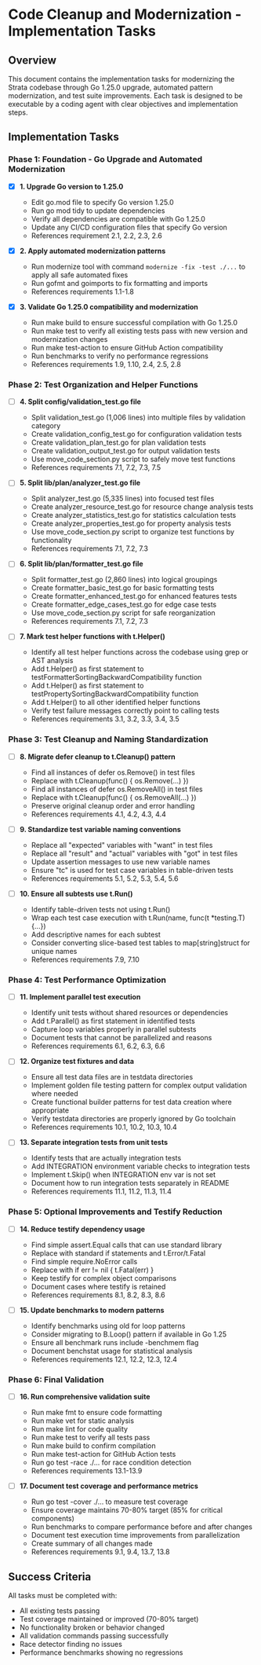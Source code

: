 # Code Cleanup and Modernization - Implementation Tasks

## Overview
This document contains the implementation tasks for modernizing the Strata codebase through Go 1.25.0 upgrade, automated pattern modernization, and test suite improvements. Each task is designed to be executable by a coding agent with clear objectives and implementation steps.

## Implementation Tasks

### Phase 1: Foundation - Go Upgrade and Automated Modernization

- [x] **1. Upgrade Go version to 1.25.0**
  - Edit go.mod file to specify Go version 1.25.0
  - Run go mod tidy to update dependencies 
  - Verify all dependencies are compatible with Go 1.25.0
  - Update any CI/CD configuration files that specify Go version
  - References requirement 2.1, 2.2, 2.3, 2.6

- [x] **2. Apply automated modernization patterns**
  - Run modernize tool with command `modernize -fix -test ./...` to apply all safe automated fixes
  - Run gofmt and goimports to fix formatting and imports
  - References requirements 1.1-1.8

- [x] **3. Validate Go 1.25.0 compatibility and modernization**
  - Run make build to ensure successful compilation with Go 1.25.0
  - Run make test to verify all existing tests pass with new version and modernization changes
  - Run make test-action to ensure GitHub Action compatibility
  - Run benchmarks to verify no performance regressions
  - References requirements 1.9, 1.10, 2.4, 2.5, 2.8

### Phase 2: Test Organization and Helper Functions

- [ ] **4. Split config/validation_test.go file**
  - Split validation_test.go (1,006 lines) into multiple files by validation category
  - Create validation_config_test.go for configuration validation tests
  - Create validation_plan_test.go for plan validation tests  
  - Create validation_output_test.go for output validation tests
  - Use move_code_section.py script to safely move test functions
  - References requirements 7.1, 7.2, 7.3, 7.5

- [ ] **5. Split lib/plan/analyzer_test.go file**
  - Split analyzer_test.go (5,335 lines) into focused test files
  - Create analyzer_resource_test.go for resource change analysis tests
  - Create analyzer_statistics_test.go for statistics calculation tests
  - Create analyzer_properties_test.go for property analysis tests
  - Use move_code_section.py script to organize test functions by functionality
  - References requirements 7.1, 7.2, 7.3

- [ ] **6. Split lib/plan/formatter_test.go file**
  - Split formatter_test.go (2,860 lines) into logical groupings
  - Create formatter_basic_test.go for basic formatting tests
  - Create formatter_enhanced_test.go for enhanced features tests
  - Create formatter_edge_cases_test.go for edge case tests
  - Use move_code_section.py script for safe reorganization
  - References requirements 7.1, 7.2, 7.3

- [ ] **7. Mark test helper functions with t.Helper()**
  - Identify all test helper functions across the codebase using grep or AST analysis
  - Add t.Helper() as first statement to testFormatterSortingBackwardCompatibility function
  - Add t.Helper() as first statement to testPropertySortingBackwardCompatibility function
  - Add t.Helper() to all other identified helper functions
  - Verify test failure messages correctly point to calling tests
  - References requirements 3.1, 3.2, 3.3, 3.4, 3.5

### Phase 3: Test Cleanup and Naming Standardization

- [ ] **8. Migrate defer cleanup to t.Cleanup() pattern**
  - Find all instances of defer os.Remove() in test files
  - Replace with t.Cleanup(func() { os.Remove(...) })
  - Find all instances of defer os.RemoveAll() in test files
  - Replace with t.Cleanup(func() { os.RemoveAll(...) })
  - Preserve original cleanup order and error handling
  - References requirements 4.1, 4.2, 4.3, 4.4

- [ ] **9. Standardize test variable naming conventions**
  - Replace all "expected" variables with "want" in test files
  - Replace all "result" and "actual" variables with "got" in test files
  - Update assertion messages to use new variable names
  - Ensure "tc" is used for test case variables in table-driven tests
  - References requirements 5.1, 5.2, 5.3, 5.4, 5.6

- [ ] **10. Ensure all subtests use t.Run()**
  - Identify table-driven tests not using t.Run()
  - Wrap each test case execution with t.Run(name, func(t *testing.T) {...})
  - Add descriptive names for each subtest
  - Consider converting slice-based test tables to map[string]struct for unique names
  - References requirements 7.9, 7.10

### Phase 4: Test Performance Optimization

- [ ] **11. Implement parallel test execution**
  - Identify unit tests without shared resources or dependencies
  - Add t.Parallel() as first statement in identified tests
  - Capture loop variables properly in parallel subtests
  - Document tests that cannot be parallelized and reasons
  - References requirements 6.1, 6.2, 6.3, 6.6

- [ ] **12. Organize test fixtures and data**
  - Ensure all test data files are in testdata directories
  - Implement golden file testing pattern for complex output validation where needed
  - Create functional builder patterns for test data creation where appropriate
  - Verify testdata directories are properly ignored by Go toolchain
  - References requirements 10.1, 10.2, 10.3, 10.4

- [ ] **13. Separate integration tests from unit tests**
  - Identify tests that are actually integration tests
  - Add INTEGRATION environment variable checks to integration tests
  - Implement t.Skip() when INTEGRATION env var is not set
  - Document how to run integration tests separately in README
  - References requirements 11.1, 11.2, 11.3, 11.4

### Phase 5: Optional Improvements and Testify Reduction

- [ ] **14. Reduce testify dependency usage**
  - Find simple assert.Equal calls that can use standard library
  - Replace with standard if statements and t.Error/t.Fatal
  - Find simple require.NoError calls
  - Replace with if err != nil { t.Fatal(err) }
  - Keep testify for complex object comparisons
  - Document cases where testify is retained
  - References requirements 8.1, 8.2, 8.3, 8.6

- [ ] **15. Update benchmarks to modern patterns**
  - Identify benchmarks using old for loop patterns
  - Consider migrating to B.Loop() pattern if available in Go 1.25
  - Ensure all benchmark runs include -benchmem flag
  - Document benchstat usage for statistical analysis
  - References requirements 12.1, 12.2, 12.3, 12.4

### Phase 6: Final Validation

- [ ] **16. Run comprehensive validation suite**
  - Run make fmt to ensure code formatting
  - Run make vet for static analysis
  - Run make lint for code quality
  - Run make test to verify all tests pass
  - Run make build to confirm compilation
  - Run make test-action for GitHub Action tests
  - Run go test -race ./... for race condition detection
  - References requirements 13.1-13.9

- [ ] **17. Document test coverage and performance metrics**
  - Run go test -cover ./... to measure test coverage
  - Ensure coverage maintains 70-80% target (85% for critical components)
  - Run benchmarks to compare performance before and after changes
  - Document test execution time improvements from parallelization
  - Create summary of all changes made
  - References requirements 9.1, 9.4, 13.7, 13.8

## Success Criteria

All tasks must be completed with:
- All existing tests passing
- Test coverage maintained or improved (70-80% target)
- No functionality broken or behavior changed  
- All validation commands passing successfully
- Race detector finding no issues
- Performance benchmarks showing no regressions